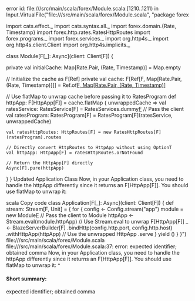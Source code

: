 error id: file://<WORKSPACE>/src/main/scala/forex/Module.scala:[1210..1211) in Input.VirtualFile("file://<WORKSPACE>/src/main/scala/forex/Module.scala", "package forex

import cats.effect._
import cats.syntax.all._
import forex.domain.{Rate, Timestamp}
import forex.http.rates.RatesHttpRoutes
import forex.programs._
import forex.services._
import org.http4s._
import org.http4s.client.Client
import org.http4s.implicits._


class Module[F[_]: Async](client: Client[F]) {

  private val initialCache: Map[Rate.Pair, (Rate, Timestamp)] = Map.empty

  // Initialize the cache as F[Ref]
  private val cache: F[Ref[F, Map[Rate.Pair, (Rate, Timestamp)]]] =
    Ref.of[F, Map[Rate.Pair, (Rate, Timestamp)]](initialCache)

  // Use flatMap to unwrap cache before passing it to RatesProgram
  def httpApp: F[HttpApp[F]] = cache.flatMap { unwrappedCache =>
    val ratesService: RatesService[F] = RatesServices.dummy[F](client) // Pass the client
    val ratesProgram: RatesProgram[F] = RatesProgram[F](ratesService, unwrappedCache)

    val ratesHttpRoutes: HttpRoutes[F] = new RatesHttpRoutes[F](ratesProgram).routes

    // Directly convert HttpRoutes to HttpApp without using OptionT
    val httpApp: HttpApp[F] = ratesHttpRoutes.orNotFound

    // Return the HttpApp[F] directly
    Async[F].pure(httpApp)
  }
}
Updated Application Class
Now, in your Application class, you need to handle the httpApp differently since it returns an F[HttpApp[F]]. You should use flatMap to unwrap it:

  scala
Copy code
class Application[F[_]: Async](client: Client[F]) {
  def stream: Stream[F, Unit] = {
    for {
      config <- Config.stream("app")
      module = new Module[F](client) // Pass the client to Module
      httpApp <- Stream.eval(module.httpApp) // Use Stream.eval to unwrap F[HttpApp[F]]
      _ <- BlazeServerBuilder[F]
        .bindHttp(config.http.port, config.http.host)
        .withHttpApp(httpApp) // Use the unwrapped HttpApp
        .serve
    } yield ()
  }
}")
file://<WORKSPACE>/src/main/scala/forex/Module.scala
file://<WORKSPACE>/src/main/scala/forex/Module.scala:37: error: expected identifier; obtained comma
Now, in your Application class, you need to handle the httpApp differently since it returns an F[HttpApp[F]]. You should use flatMap to unwrap it:
                              ^
#### Short summary: 

expected identifier; obtained comma